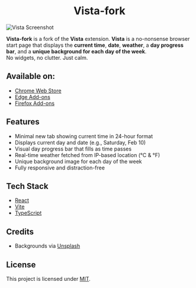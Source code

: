 <h1 align="center">Vista-fork</h1>

![Vista Screenshot](./screenshots/hero.png)

**Vista-fork** is a fork of the **Vista** extension. **Vista** is a no-nonsense browser start page that displays the **current time**, **date**, **weather**, a **day progress bar**, and a **unique background for each day of the week**.  
No widgets, no clutter. Just calm.

## Available on:

- [Chrome Web Store](https://chromewebstore.google.com/detail/vista/ikkbpjhalcjblggbcbmcofpcfhfhplkn)
- [Edge Add-ons](https://microsoftedge.microsoft.com/addons/detail/vista/nhbgakokookoeiplielcigoldnbnaalo)
- [Firefox Add-ons](https://addons.mozilla.org/en-US/firefox/addon/vista/)

## Features

- Minimal new tab showing current time in 24-hour format
- Displays current day and date (e.g., Saturday, Feb 10)
- Visual day progress bar that fills as time passes
- Real-time weather fetched from IP-based location (°C & °F)
- Unique background image for each day of the week
- Fully responsive and distraction-free

## Tech Stack

- [React](https://react.dev/)
- [Vite](https://vitejs.dev/)
- [TypeScript](https://www.typescriptlang.org/)

## Credits

- Backgrounds via [Unsplash](https://unsplash.com)

## License

This project is licensed under [MIT](LICENSE).
